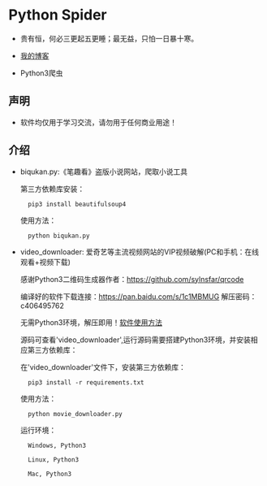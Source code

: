 # Python Spider

* 贵有恒，何必三更起五更睡；最无益，只怕一日暴十寒。

* [我的博客](http://blog.csdn.net/c406495762 "悬停显示")

* Python3爬虫

## 声明

* 软件均仅用于学习交流，请勿用于任何商业用途！

## 介绍
 
* biqukan.py:《笔趣看》盗版小说网站，爬取小说工具

	第三方依赖库安装：

		pip3 install beautifulsoup4

	使用方法：

		python biqukan.py

* video_downloader: 爱奇艺等主流视频网站的VIP视频破解(PC和手机：在线观看+视频下载)

	感谢Python3二维码生成器作者：https://github.com/sylnsfar/qrcode
	
	编译好的软件下载连接：https://pan.baidu.com/s/1c1MBMUG  解压密码：c406495762
	
	无需Python3环境，解压即用！[软件使用方法](http://blog.csdn.net/c406495762/article/details/71334633 "悬停显示")
	
	源码可查看'video_downloader',运行源码需要搭建Python3环境，并安装相应第三方依赖库：
	
	在'video_downloader'文件下，安装第三方依赖库：

		pip3 install -r requirements.txt

	使用方法：
	
		python movie_downloader.py

	运行环境：
	
		Windows, Python3
		
		Linux, Python3
		
		Mac, Python3



